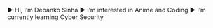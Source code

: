 ► Hi, I’m Debanko Sinha
► I’m interested in Anime and Coding
► I’m currently learning Cyber Security 
